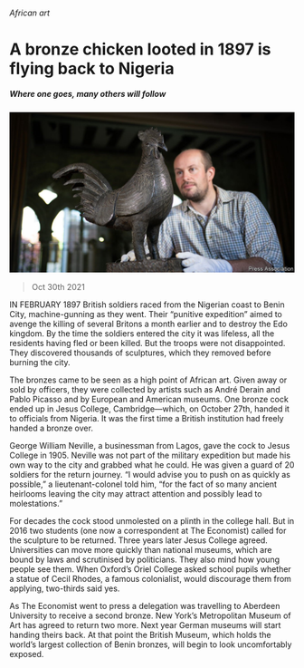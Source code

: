 ###### African art

# A bronze chicken looted in 1897 is flying back to Nigeria 

##### Where one goes, many others will follow 

![image](images/20211030_brp502.jpg) 

> Oct 30th 2021 

IN FEBRUARY 1897 British soldiers raced from the Nigerian coast to Benin City, machine-gunning as they went. Their “punitive expedition” aimed to avenge the killing of several Britons a month earlier and to destroy the Edo kingdom. By the time the soldiers entered the city it was lifeless, all the residents having fled or been killed. But the troops were not disappointed. They discovered thousands of sculptures, which they removed before burning the city.

The bronzes came to be seen as a high point of African art. Given away or sold by officers, they were collected by artists such as André Derain and Pablo Picasso and by European and American museums. One bronze cock ended up in Jesus College, Cambridge—which, on October 27th, handed it to officials from Nigeria. It was the first time a British institution had freely handed a bronze over.


George William Neville, a businessman from Lagos, gave the cock to Jesus College in 1905. Neville was not part of the military expedition but made his own way to the city and grabbed what he could. He was given a guard of 20 soldiers for the return journey. “I would advise you to push on as quickly as possible,” a lieutenant-colonel told him, “for the fact of so many ancient heirlooms leaving the city may attract attention and possibly lead to molestations.”

For decades the cock stood unmolested on a plinth in the college hall. But in 2016 two students (one now a correspondent at The Economist) called for the sculpture to be returned. Three years later Jesus College agreed. Universities can move more quickly than national museums, which are bound by laws and scrutinised by politicians. They also mind how young people see them. When Oxford’s Oriel College asked school pupils whether a statue of Cecil Rhodes, a famous colonialist, would discourage them from applying, two-thirds said yes.

As The Economist went to press a delegation was travelling to Aberdeen University to receive a second bronze. New York’s Metropolitan Museum of Art has agreed to return two more. Next year German museums will start handing theirs back. At that point the British Museum, which holds the world’s largest collection of Benin bronzes, will begin to look uncomfortably exposed.

